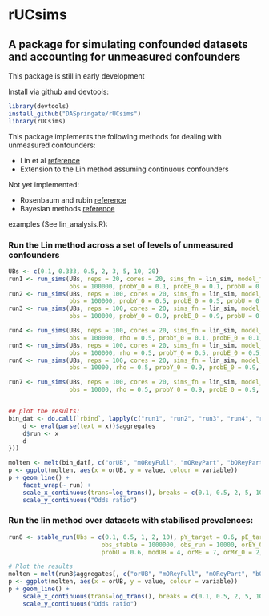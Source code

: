 rUCsims 
========

A package for simulating confounded datasets and accounting for unmeasured confounders
-----------------------------------------------------

This package is still in early development

Install via github and devtools:

```R
library(devtools)
install_github("DASpringate/rUCsims")
library(rUCsims)
```

This package implements the following methods for dealing with unmeasured confounders:

* Lin et al [reference]()
* Extension to the Lin method assuming continuous confounders

Not yet implemented:

* Rosenbaum and rubin [reference]()
* Bayesian methods [reference]()



examples (See lin_analysis.R):

### Run the Lin method across a set of levels of unmeasured confounders

```R
UBs <- c(0.1, 0.333, 0.5, 2, 3, 5, 10, 20)
run1 <- run_sims(UBs, reps = 20, cores = 20, sims_fn = lin_sim, model_fn = bin_UC_models, UC = "U1",  
                 obs = 100000, probY_0 = 0.1, probE_0 = 0.1, probU = 0.1)
run2 <- run_sims(UBs, reps = 100, cores = 20, sims_fn = lin_sim, model_fn = bin_UC_models, UC = "U1",  
                 obs = 100000, probY_0 = 0.5, probE_0 = 0.5, probU = 0.5)
run3 <- run_sims(UBs, reps = 100, cores = 20, sims_fn = lin_sim, model_fn = bin_UC_models, UC = "U1",  
                 obs = 100000, probY_0 = 0.9, probE_0 = 0.9, probU = 0.9)

run4 <- run_sims(UBs, reps = 100, cores = 20, sims_fn = lin_sim, model_fn = bin_UC_models, UC = "U1",  
                 obs = 100000, rho = 0.5, probY_0 = 0.1, probE_0 = 0.1, probU = 0.1)
run5 <- run_sims(UBs, reps = 100, cores = 20, sims_fn = lin_sim, model_fn = bin_UC_models, UC = "U1",  
                 obs = 100000, rho = 0.5, probY_0 = 0.5, probE_0 = 0.5, probU = 0.5)
run6 <- run_sims(UBs, reps = 100, cores = 20, sims_fn = lin_sim, model_fn = bin_UC_models, UC = "U1",  
                 obs = 10000, rho = 0.5, probY_0 = 0.9, probE_0 = 0.9, probU = 0.9)

run7 <- run_sims(UBs, reps = 100, cores = 20, sims_fn = lin_sim, model_fn = bin_UC_models, UC = "U1",  
                 obs = 10000, rho = 0.5, probY_0 = 0.9, probE_0 = 0.9, probU = 0.9)


## plot the results:
bin_dat <- do.call(`rbind`, lapply(c("run1", "run2", "run3", "run4", "run5", "run6"), function(x){
    d <- eval(parse(text = x))$aggregates
    d$run <- x
    d
}))

molten <- melt(bin_dat[, c("orUB", "mOReyFull", "mOReyPart", "bOReyPartAdj", "cOReyPartAdj", "run")], id.vars = c("orUB", "run"))
p <- ggplot(molten, aes(x = orUB, y = value, colour = variable))
p + geom_line() + 
    facet_wrap(~ run) +
    scale_x_continuous(trans=log_trans(), breaks = c(0.1, 0.5, 2, 5, 10, 20)) + 
    scale_y_continuous("Odds ratio")
```


### Run the lin method over datasets with stabilised prevalences:

```R
run8 <- stable_run(Ubs = c(0.1, 0.5, 1, 2, 10), pY_target = 0.6, pE_target = 0.4, probE_0 = 0.5, probY_0 = 0.5, 
                          obs_stable = 1000000, obs_run = 10000, orEY_0 = 10,
                          probU = 0.6, modUB = 4, orME = 7, orMY_0 = 2, rho = 0, tol_Y = 0.0005, tol_E = 0.0005, cores = 1)

# Plot the results
molten = melt(run8$aggregates[, c("orUB", "mOReyFull", "mOReyPart", "bOReyPartAdj", "cOReyPartAdj")], id.vars = c("orUB"))
p <- ggplot(molten, aes(x = orUB, y = value, colour = variable))
p + geom_line() + 
    scale_x_continuous(trans=log_trans(), breaks = c(0.1, 0.5, 2, 5, 10, 20)) + 
    scale_y_continuous("Odds ratio")
```


